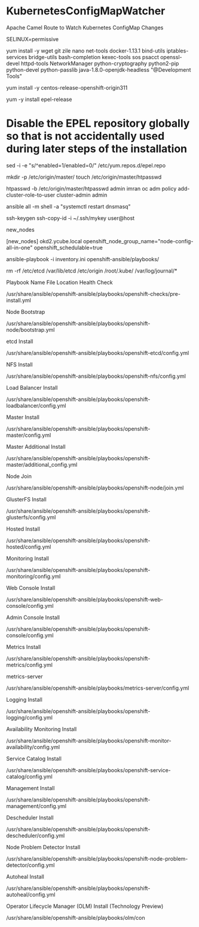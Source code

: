 # KubernetesConfigMapWatcher
Apache Camel Route to Watch Kubernetes ConfigMap Changes


SELINUX=permissive

yum install -y  wget git zile nano net-tools docker-1.13.1 bind-utils iptables-services bridge-utils bash-completion kexec-tools sos psacct openssl-devel httpd-tools NetworkManager python-cryptography python2-pip python-devel  python-passlib java-1.8.0-openjdk-headless "@Development Tools"

yum install -y centos-release-openshift-origin311

yum -y install epel-release

# Disable the EPEL repository globally so that is not accidentally used during later steps of the installation
sed -i -e "s/^enabled=1/enabled=0/" /etc/yum.repos.d/epel.repo


mkdir -p /etc/origin/master/
touch /etc/origin/master/htpasswd

htpasswd -b /etc/origin/master/htpasswd admin imran
oc adm policy add-cluster-role-to-user cluster-admin admin

ansible all -m shell -a "systemctl restart dnsmasq"

ssh-keygen
ssh-copy-id -i ~/.ssh/mykey user@host


new_nodes

[new_nodes]
okd2.ycube.local openshift_node_group_name="node-config-all-in-one" openshift_schedulable=true

ansible-playbook -i inventory.ini openshift-ansible/playbooks/

rm -rf /etc/etcd /var/lib/etcd /etc/origin /root/.kube/ /var/log/journal/*

Playbook Name	File Location
Health Check

/usr/share/ansible/openshift-ansible/playbooks/openshift-checks/pre-install.yml

Node Bootstrap

/usr/share/ansible/openshift-ansible/playbooks/openshift-node/bootstrap.yml

etcd Install

/usr/share/ansible/openshift-ansible/playbooks/openshift-etcd/config.yml

NFS Install

/usr/share/ansible/openshift-ansible/playbooks/openshift-nfs/config.yml

Load Balancer Install

/usr/share/ansible/openshift-ansible/playbooks/openshift-loadbalancer/config.yml

Master Install

/usr/share/ansible/openshift-ansible/playbooks/openshift-master/config.yml

Master Additional Install

/usr/share/ansible/openshift-ansible/playbooks/openshift-master/additional_config.yml

Node Join

/usr/share/ansible/openshift-ansible/playbooks/openshift-node/join.yml

GlusterFS Install

/usr/share/ansible/openshift-ansible/playbooks/openshift-glusterfs/config.yml

Hosted Install

/usr/share/ansible/openshift-ansible/playbooks/openshift-hosted/config.yml

Monitoring Install

/usr/share/ansible/openshift-ansible/playbooks/openshift-monitoring/config.yml

Web Console Install

/usr/share/ansible/openshift-ansible/playbooks/openshift-web-console/config.yml

Admin Console Install

/usr/share/ansible/openshift-ansible/playbooks/openshift-console/config.yml

Metrics Install

/usr/share/ansible/openshift-ansible/playbooks/openshift-metrics/config.yml

metrics-server

/usr/share/ansible/openshift-ansible/playbooks/metrics-server/config.yml

Logging Install

/usr/share/ansible/openshift-ansible/playbooks/openshift-logging/config.yml

Availability Monitoring Install

/usr/share/ansible/openshift-ansible/playbooks/openshift-monitor-availability/config.yml

Service Catalog Install

/usr/share/ansible/openshift-ansible/playbooks/openshift-service-catalog/config.yml

Management Install

/usr/share/ansible/openshift-ansible/playbooks/openshift-management/config.yml

Descheduler Install

/usr/share/ansible/openshift-ansible/playbooks/openshift-descheduler/config.yml

Node Problem Detector Install

/usr/share/ansible/openshift-ansible/playbooks/openshift-node-problem-detector/config.yml

Autoheal Install

/usr/share/ansible/openshift-ansible/playbooks/openshift-autoheal/config.yml

Operator Lifecycle Manager (OLM) Install (Technology Preview)

/usr/share/ansible/openshift-ansible/playbooks/olm/con

